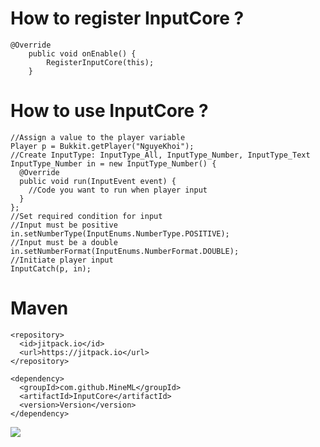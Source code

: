 # How to register InputCore ?
```
@Override
    public void onEnable() {
        RegisterInputCore(this);
    }
```
# How to use InputCore ?
```
//Assign a value to the player variable
Player p = Bukkit.getPlayer("NguyeKhoi");
//Create InputType: InputType_All, InputType_Number, InputType_Text
InputType_Number in = new InputType_Number() {
  @Override
  public void run(InputEvent event) {
    //Code you want to run when player input
  }
};
//Set required condition for input
//Input must be positive
in.setNumberType(InputEnums.NumberType.POSITIVE);
//Input must be a double
in.setNumberFormat(InputEnums.NumberFormat.DOUBLE);
//Initiate player input
InputCatch(p, in);
```
# Maven
```
<repository>
  <id>jitpack.io</id>
  <url>https://jitpack.io</url>
</repository>
```
```
<dependency>
  <groupId>com.github.MineML</groupId>
  <artifactId>InputCore</artifactId>
  <version>Version</version>
</dependency>
```

[![](https://jitpack.io/v/MineML/InputCore.svg)](https://jitpack.io/#MineML/InputCore)
